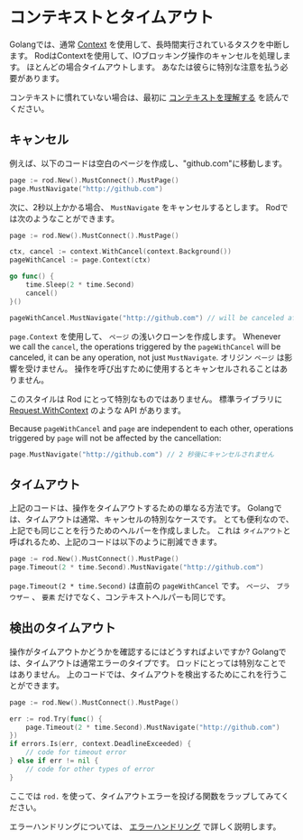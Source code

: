# コンテキストとタイムアウト

Golangでは、通常 [Context](https://golang.org/pkg/context/) を使用して、長時間実行されているタスクを中断します。 RodはContextを使用して、IOブロッキング操作のキャンセルを処理します。 ほとんどの場合タイムアウトします。 あなたは彼らに特別な注意を払う必要があります。

コンテキストに慣れていない場合は、最初に [コンテキストを理解する](understand-context.md) を読んでください。

## キャンセル

例えば、以下のコードは空白のページを作成し、"github.com"に移動します。

```go
page := rod.New().MustConnect().MustPage()
page.MustNavigate("http://github.com")
```

次に、2秒以上かかる場合、 `MustNavigate` をキャンセルするとします。 Rodでは次のようなことができます。

```go
page := rod.New().MustConnect().MustPage()

ctx, cancel := context.WithCancel(context.Background())
pageWithCancel := page.Context(ctx)

go func() {
    time.Sleep(2 * time.Second)
    cancel()
}()

pageWithCancel.MustNavigate("http://github.com") // will be canceled after 2 seconds
```

`page.Context` を使用して、 `ページ` の浅いクローンを作成します。 Whenever we call the `cancel`, the operations triggered by the `pageWithCancel` will be canceled, it can be any operation, not just `MustNavigate`. オリジン `ページ` は影響を受けません。 操作を呼び出すために使用するとキャンセルされることはありません。

このスタイルは Rod にとって特別なものではありません。 標準ライブラリに [Request.WithContext](https://golang.org/pkg/net/http/#Request.WithContext) のような API があります。

Because `pageWithCancel` and `page` are independent to each other, operations triggered by `page` will not be affected by the cancellation:

```go
page.MustNavigate("http://github.com") // 2 秒後にキャンセルされません
```

## タイムアウト

上記のコードは、操作をタイムアウトするための単なる方法です。 Golangでは、タイムアウトは通常、キャンセルの特別なケースです。 とても便利なので、上記でも同じことを行うためのヘルパーを作成しました。 これは `タイムアウト`と呼ばれるため、上記のコードは以下のように削減できます。

```go
page := rod.New().MustConnect().MustPage()
page.Timeout(2 * time.Second).MustNavigate("http://github.com")
```

`page.Timeout(2 * time.Second)` は直前の `pageWithCancel` です。 `ページ`、 `ブラウザー` 、 `要素` だけでなく、コンテキストヘルパーも同じです。

## 検出のタイムアウト

操作がタイムアウトかどうかを確認するにはどうすればよいですか? Golangでは、タイムアウトは通常エラーのタイプです。 ロッドにとっては特別なことではありません。 上のコードでは、タイムアウトを検出するためにこれを行うことができます。

```go
page := rod.New().MustConnect().MustPage()

err := rod.Try(func() {
    page.Timeout(2 * time.Second).MustNavigate("http://github.com")
})
if errors.Is(err, context.DeadlineExceeded) {
    // code for timeout error
} else if err != nil {
    // code for other types of error
}
```

ここでは `rod.` を使って、タイムアウトエラーを投げる関数をラップしてみてください。

エラーハンドリングについては、 [エラーハンドリング](error-handling.md) で詳しく説明します。

